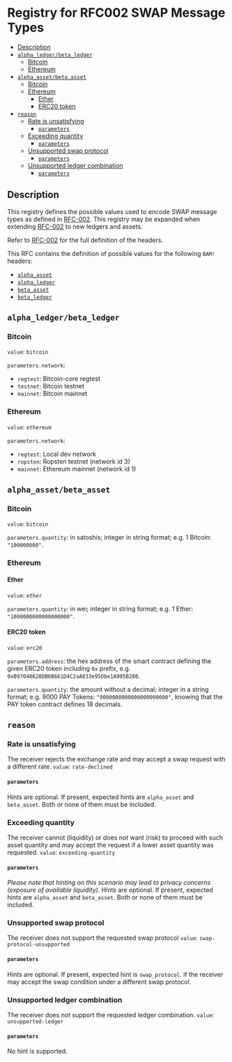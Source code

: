 # Registry for RFC002 SWAP Message Types

<!-- toc -->

- [Description](#description)
- [`alpha_ledger/beta_ledger`](#alpha_ledgerbeta_ledger)
  * [Bitcoin](#bitcoin)
  * [Ethereum](#ethereum)
- [`alpha_asset/beta_asset`](#alpha_assetbeta_asset)
  * [Bitcoin](#bitcoin-1)
  * [Ethereum](#ethereum-1)
    + [Ether](#ether)
    + [ERC20 token](#erc20-token)
- [`reason`](#reason)
  * [Rate is unsatisfying](#rate-is-unsatisfying)
    + [`parameters`](#parameters)
  * [Exceeding quantity](#exceeding-quantity)
    + [`parameters`](#parameters-1)
  * [Unsupported swap protocol](#unsupported-swap-protocol)
    + [`parameters`](#parameters-2)
  * [Unsupported ledger combination](#unsupported-ledger-combination)
    + [`parameters`](#parameters-3)

<!-- tocstop -->

## Description

This registry defines the possible values used to encode SWAP message types as defined in [RFC-002](./RFC-002-SWAP.md).
This registry may be expanded when extending [RFC-002](./RFC-002-SWAP.md) to new ledgers and assets.

Refer to [RFC-002](./RFC-002-SWAP.md) for the full definition of the headers.

This RFC contains the definition of possible values for the following `BAM!` headers:
- [`alpha_asset`](#alpha_assetbeta_asset)
- [`alpha_ledger`](#alpha_ledgerbeta_ledger)
- [`beta_asset`](#alpha_assetbeta_asset)
- [`beta_ledger`](#alpha_ledgerbeta_ledger)

## `alpha_ledger/beta_ledger`

### Bitcoin

`value`: `bitcoin`

`parameters.network`:
- `regtest`: Bitcoin-core regtest
- `testnet`: Bitcoin testnet
- `mainnet`: Bitcoin mainnet <!-- TODO: issue to be opened as it's currently "Bitcoin" because of rust bitcoin -->

### Ethereum

`value`: `ethereum`

`parameters.network`:
- `regtest`: Local dev network <!-- TODO: Issue needed as not supported -->
- `ropsten`: Ropsten testnet (network id 3)
- `mainnet`: Ethereum mainnet (network id 1)

## `alpha_asset/beta_asset`

### Bitcoin

`value`: `bitcoin`

`parameters.quantity`: in satoshis; integer in string format; e.g. 1 Bitcoin: `"100000000"`.

### Ethereum

#### Ether

`value`: `ether`

`parameters.quantity`: in wei; integer in string format; e.g. 1 Ether: `"1000000000000000000"`.

#### ERC20 token

`value`: `erc20`

`parameters.address`: the hex address of the smart contract defining the given ERC20 token including `0x` prefix, e.g. `0xB97048628DB6B661D4C2aA833e95Dbe1A905B280`.

`parameters.quantity`: the amount without a decimal; integer in a string format; e.g. 9000 PAY Tokens: `"9000000000000000000000"`, knowing that the PAY token contract defines 18 decimals.

## `reason`
### Rate is unsatisfying
The receiver rejects the exchange rate and may accept a swap request with a different rate.
`value`: `rate-declined`
#### `parameters`
Hints are optional.
If present, expected hints are `alpha_asset` and `beta_asset`. Both or none of them must be included.

### Exceeding quantity
The receiver cannot (liquidity) or does not want (risk) to proceed with such asset quantity and may accept the request if a lower asset quantity was requested.
`value`: `exceeding-quantity`
#### `parameters`
*Please note that hinting on this scenario may lead to privacy concerns (exposure of available liquidity)*.
Hints are optional.
If present, expected hints are `alpha_asset` and `beta_asset`. Both or none of them must be included.

### Unsupported swap protocol
The receiver does not support the requested swap protocol
`value`: `swap-protocol-unsupported`
#### `parameters`
Hints are optional.
If present, expected hint is `swap_protocol`. if the receiver may accept the swap condition under a different swap protocol.

### Unsupported ledger combination
The receiver does not support the requested ledger combination.
`value`: `unsupported-ledger`
#### `parameters`
No hint is supported.
